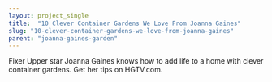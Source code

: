 ```yaml
---
layout: project_single
title:  "10 Clever Container Gardens We Love From Joanna Gaines"
slug: "10-clever-container-gardens-we-love-from-joanna-gaines"
parent: "joanna-gaines-garden"
---
```

Fixer Upper star Joanna Gaines knows how to add life to a home with clever container gardens. Get her tips on HGTV.com.